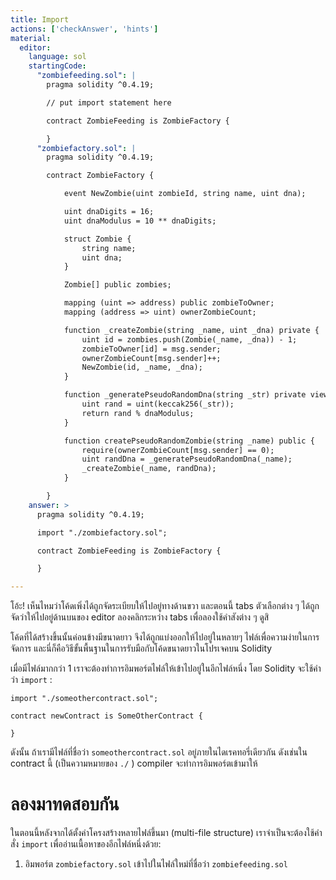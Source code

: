 ```yaml
---
title: Import
actions: ['checkAnswer', 'hints']
material:
  editor:
    language: sol
    startingCode:
      "zombiefeeding.sol": |
        pragma solidity ^0.4.19;

        // put import statement here

        contract ZombieFeeding is ZombieFactory {

        }
      "zombiefactory.sol": |
        pragma solidity ^0.4.19;

        contract ZombieFactory {

            event NewZombie(uint zombieId, string name, uint dna);

            uint dnaDigits = 16;
            uint dnaModulus = 10 ** dnaDigits;

            struct Zombie {
                string name;
                uint dna;
            }

            Zombie[] public zombies;

            mapping (uint => address) public zombieToOwner;
            mapping (address => uint) ownerZombieCount;

            function _createZombie(string _name, uint _dna) private {
                uint id = zombies.push(Zombie(_name, _dna)) - 1;
                zombieToOwner[id] = msg.sender;
                ownerZombieCount[msg.sender]++;
                NewZombie(id, _name, _dna);
            }

            function _generatePseudoRandomDna(string _str) private view returns (uint) {
                uint rand = uint(keccak256(_str));
                return rand % dnaModulus;
            }

            function createPseudoRandomZombie(string _name) public {
                require(ownerZombieCount[msg.sender] == 0);
                uint randDna = _generatePseudoRandomDna(_name);
                _createZombie(_name, randDna);
            }

        }
    answer: >
      pragma solidity ^0.4.19;

      import "./zombiefactory.sol";

      contract ZombieFeeding is ZombieFactory {

      }

---
```


โอ้ะ! เห็นไหมว่าโค้ดเพิ่งได้ถูกจัดระเบียบให้ไปอยู่ทางด้านขวา และตอนนี้ tabs ตัวเลือกต่าง ๆ ได้ถูกจัดว่าให้ไปอยู่ด้านบนของ editor ลองคลิกระหว่าง tabs  เพื่อลองใช้คำสังต่าง ๆ ดูสิ

โค้ดที่ได้สร้างขึ้นนั้นค่อนข้างมีขนาดยาว จึงได้ถูกแบ่งออกให้ไปอยู่ในหลายๆ ไฟล์เพื่อความง่ายในการจัดการ และนี่ก็คือวิธีขั้นพื้นฐานในการรับมือกับโค้ดขนาดยาวในโปรเจคบน Solidity

เมื่อมีไฟล์มากกว่า 1 เราจะต้องทำการอิมพอร์ตไฟล์ให้เข้าไปอยู่ในอีกไฟล์หนึ่ง โดย Solidity จะใช้คำว่า `import` :

```
import "./someothercontract.sol";

contract newContract is SomeOtherContract {

}
```

ดังนั้น ถ้าเรามีไฟล์ที่ชื่อว่า `someothercontract.sol` อยู่ภายในไดเรคทอรี่เดียวกัน ดังเช่นใน contract นี้ (เป็นความหมายของ `./` ) compiler จะทำการอิมพอร์ตเข้ามาให้

# ลองมาทดสอบกัน

ในตอนนี้หลังจากได้ตั้งค่าโครงสร้างหลายไฟล์ขึ้นมา (multi-file structure) เราจำเป็นจะต้องใช้คำสั่ง `import` เพื่ออ่านเนื้อหาของอีกไฟล์หนึ่งด้วย:

1. อิมพอร์ต `zombiefactory.sol` เข้าไปในไฟล์ใหม่ที่ชื่อว่า `zombiefeeding.sol`
